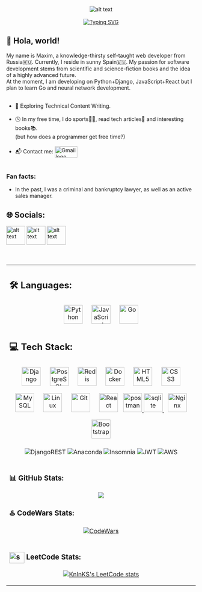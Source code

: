 <div align="center">

![alt text](https://media.tenor.com/p0kz7NOqxTkAAAAC/kaito-typing.gif)<br><br>
[![Typing SVG](https://readme-typing-svg.herokuapp.com?color=%2336BCF7&lines=Python+backend+developer)](https://git.io/typing-svg)
</div>



## 🚀 Hola, world!
My name is Maxim, a knowledge-thirsty self-taught web developer from Russia🇷🇺. Currently, I reside in sunny Spain🇪🇸. My passion for software development stems from scientific and science-fiction books and the idea of a highly advanced future.<br>At the moment, I am developing on Python+Django, JavaScript+React but I plan to learn Go and neural network development.<br><br>
- 🌊 Exploring Technical Content Writing.<br><br>
- 🕓 In my free time, I do sports🏃‍♂️, read tech articles📄 and interesting books📚.<br>
  (but how does a programmer get free time?)<br><br>
- 📬 Contact me: <a href="mailto:shved.dev15@gmail.com"><img align="center" src="https://camo.githubusercontent.com/a8c761056c822bf3e282450650e6c75bec1fb22acff08241e477faf8572b4b7e/68747470733a2f2f696d672e736869656c64732e696f2f62616467652f2d476d61696c2d7265643f7374796c653d666c6174266c6f676f3d476d61696c266c6f676f436f6c6f723d7768697465" alt="Gmail logo" width="60" height="30"></a>
<br><br>


### Fan facts:
- In the past, I was a criminal and bankruptcy lawyer, as well as an active sales manager.


## 🌐 Socials:
<div>
<a href="https://www.linkedin.com/in/shved15/"><img src="https://camo.githubusercontent.com/9e16a27e6c95dcb2897cf08caca111e0f4e8a8eb456832dde0d5061dbe45add6/68747470733a2f2f63646e2d69636f6e732d706e672e666c617469636f6e2e636f6d2f3531322f323530342f323530343739392e706e67" alt="alt text" width="50" height="50"/></a>
<a href="https://t.me/Faust_15"><img src="https://camo.githubusercontent.com/23769702d6ec4634238509960554e0b7f2dc347614e708cbd68b0715fb75affb/68747470733a2f2f63646e2d69636f6e732d706e672e666c617469636f6e2e636f6d2f3531322f323131312f323131313634362e706e67" alt="alt text" width="50" height="50"/></a>
<a href="https://wa.me/+79270535608"><img src="https://pngicon.ru/file/uploads/whatsapp.png" alt="alt text" width="50" height="50"/></a>
</div>
<br><br>



<table><tr><td valign="top" width="33%">

## 🛠 Languages:

<div align="center">  
<a href="https://www.python.org/" target="_blank"><img style="margin: 10px" src="https://profilinator.rishav.dev/skills-assets/python-original.svg" alt="Python" height="50" /></a>  
<a href="https://www.javascript.com/" target="_blank"><img style="margin: 10px" src="https://profilinator.rishav.dev/skills-assets/javascript-original.svg" alt="JavaScript" height="50" /></a>  
<a href="https://go.dev/" target="_blank"><img style="margin: 10px" src="https://profilinator.rishav.dev/skills-assets/go-original.svg" alt="Go" height="50" /></a>  
</div>

## 💻 Tech Stack:
<div align="center">  
<a href="https://www.djangoproject.com/" target="_blank"><img style="margin: 10px" src="https://profilinator.rishav.dev/skills-assets/django-original.svg" alt="Django" height="50" /></a>
<a href="https://www.postgresql.org/" target="_blank"><img style="margin: 10px" src="https://profilinator.rishav.dev/skills-assets/postgresql-original-wordmark.svg" alt="PostgreSQL" height="50" /></a>  
<a href="https://redis.io/" target="_blank"><img style="margin: 10px" src="https://profilinator.rishav.dev/skills-assets/redis-original-wordmark.svg" alt="Redis" height="50" /></a>  
<a href="https://www.docker.com/" target="_blank"><img style="margin: 10px" src="https://profilinator.rishav.dev/skills-assets/docker-original-wordmark.svg" alt="Docker" height="50" /></a>
<a href="https://en.wikipedia.org/wiki/HTML5" target="_blank"><img style="margin: 10px" src="https://profilinator.rishav.dev/skills-assets/html5-original-wordmark.svg" alt="HTML5" height="50" /></a>  
<a href="https://www.w3schools.com/css/" target="_blank"><img style="margin: 10px" src="https://profilinator.rishav.dev/skills-assets/css3-original-wordmark.svg" alt="CSS3" height="50" /></a>  
<a href="https://www.mysql.com/" target="_blank"><img style="margin: 10px" src="https://profilinator.rishav.dev/skills-assets/mysql-original-wordmark.svg" alt="MySQL" height="50" /></a>  
<a href="https://www.linux.org/" target="_blank"><img style="margin: 10px" src="https://profilinator.rishav.dev/skills-assets/linux-original.svg" alt="Linux" height="50" /></a>
<a href="https://github.com/" target="_blank"><img style="margin: 10px" src="https://profilinator.rishav.dev/skills-assets/git-scm-icon.svg" alt="Git" height="50" /></a>  
<a href="https://reactjs.org/" target="_blank"><img style="margin: 10px" src="https://profilinator.rishav.dev/skills-assets/react-original-wordmark.svg" alt="React" height="50" /></a>
<a href="https://postman.com" target="_blank" rel="noreferrer"> <img src="https://www.vectorlogo.zone/logos/getpostman/getpostman-icon.svg" alt="postman" width="50" height="50"/> </a>
<a href="https://www.sqlite.org/" target="_blank" rel="noreferrer"> <img src="https://www.vectorlogo.zone/logos/sqlite/sqlite-icon.svg" alt="sqlite" width="50" height="50"/> </a>
<a href="https://www.nginx.com/" target="_blank"><img style="margin: 10px" src="https://profilinator.rishav.dev/skills-assets/nginx-original.svg" alt="Nginx" height="50" /></a>
<a href="https://getbootstrap.com/docs/3.4/javascript/" target="_blank"><img style="margin: 10px" src="https://profilinator.rishav.dev/skills-assets/bootstrap-plain.svg" alt="Bootstrap" height="50" /></a>  
</div>
  
<div align="center">

![DjangoREST](https://img.shields.io/badge/DJANGO-REST-ff1709?style=for-the-badge&logo=django&logoColor=white&color=ff1709&labelColor=gray) ![Anaconda](https://img.shields.io/badge/Anaconda-%2344A833.svg?style=for-the-badge&logo=anaconda&logoColor=white)  ![Insomnia](https://img.shields.io/badge/Insomnia-black?style=for-the-badge&logo=insomnia&logoColor=5849BE) ![JWT](https://img.shields.io/badge/JWT-black?style=for-the-badge&logo=JSON%20web%20tokens) ![AWS](https://img.shields.io/badge/AWS-%23FF9900.svg?style=for-the-badge&logo=amazon-aws&logoColor=white)<br><br>
</div>

### 📊 GitHub Stats:
  
<div align="center"><img src="https://github-readme-stats.vercel.app/api/top-langs/?username=shved15&theme=yeblu&hide_border=true&layout=compact" align="center" /></div> 
  
### ♨️ CodeWars Stats:
<div align="center">
  
[![CodeWars](https://www.codewars.com/users/Shved_15/badges/large)](https://www.codewars.com/users/Shved_15)
<br><br>
</div>

### <a href="https://www.leetcode.com/shved_15" target="blank"><img align="center" src="https://raw.githubusercontent.com/rahuldkjain/github-profile-readme-generator/master/src/images/icons/Social/leet-code.svg" alt="shved_15" height="30" width="40" /></a> LeetCode Stats:

<div align="center">

[![KnlnKS's LeetCode stats](https://leetcode-stats-six.vercel.app/api?username=shved_15&theme=dark)](https://github.com/KnlnKS/leetcode-stats)
</div>

  





  
<!-- Proudly created with GPRM ( https://gprm.itsvg.in ) -->
